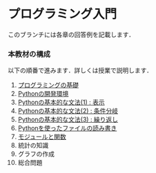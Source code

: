 # プログラミング入門

このブランチには各章の回答例を記載します．

### 本教材の構成

以下の順番で進みます．詳しくは授業で説明します．

1. [プログラミングの基礎](01_Introduction_to_Programming)
1. [Pythonの開発環境](02_Environment/README.md)
1. [Pythonの基本的な文法(1) : 表示](03_print)
1. [Pythonの基本的な文法(2) : 条件分岐](04_if)
1. [Pythonの基本的な文法(3) : 繰り返し](05_for)
1. [Pythonを使ったファイルの読み書き](06_read_write)
1. [モジュールと関数](07_module)
1. 統計の知識
1. グラフの作成
1. 総合問題
